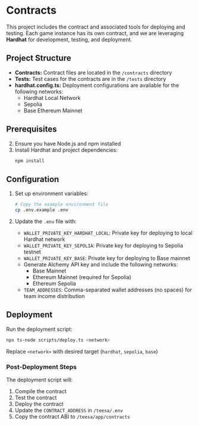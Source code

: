# Contracts

This project includes the contract and associated tools for deploying and testing. Each game instance has its own contract, and we are leveraging **Hardhat** for development, testing, and deployment.

## Project Structure

- **Contracts:** Contract files are located in the `/contracts` directory
- **Tests:** Test cases for the contracts are in the `/tests` directory
- **hardhat.config.ts:** Deployment configurations are available for the following networks:
  - Hardhat Local Network
  - Sepolia
  - Base Ethereum Mainnet

## Prerequisites

2. Ensure you have Node.js and npm installed
3. Install Hardhat and project dependencies:
   ```bash
   npm install
   ```

## Configuration

1. Set up environment variables:
   ```bash
   # Copy the example environment file
   cp .env.example .env
   ```

2. Update the `.env` file with:
   - `WALLET_PRIVATE_KEY_HARDHAT_LOCAL`: Private key for deploying to local Hardhat network
   - `WALLET_PRIVATE_KEY_SEPOLIA`: Private key for deploying to Sepolia testnet
   - `WALLET_PRIVATE_KEY_BASE`: Private key for deploying to Base mainnet
   - Generate Alchemy API key and include the following networks:
     - Base Mainnet
     - Ethereum Mainnet (required for Sepolia)
     - Ethereum Sepolia
   - `TEAM_ADDRESSES`: Comma-separated wallet addresses (no spaces) for team income distribution

## Deployment

Run the deployment script:
```bash
npx ts-node scripts/deploy.ts <network>
```
Replace `<network>` with desired target (`hardhat`, `sepolia`, `base`)

### Post-Deployment Steps

The deployment script will:
1. Compile the contract
2. Test the contract
3. Deploy the contract
4. Update the `CONTRACT_ADDRESS` in `/teesa/.env`
5. Copy the contract ABI to `/teesa/app/contracts`